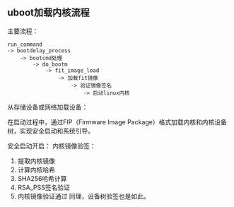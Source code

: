 ## uboot加载内核流程

主要流程：
```shell
run_command
-> bootdelay_process
    -> bootcmd处理
        -> do_bootm
            -> fit_image_load
                -> 加载fit镜像
                    -> 验证镜像签名
                        -> 启动linux内核

```

从存储设备或网络加载设备：

在启动过程中，通过FIP（Firmware Image Package）格式加载内核和内核设备树，实现安全启动和系统引导。

安全启动开启：
内核镜像验签：
1. 提取内核镜像
2. 计算内核哈希
3. SHA256哈希计算
4. RSA_PSS签名验证
5. 内核镜像验证通过
同理，设备树验签也是如此。

